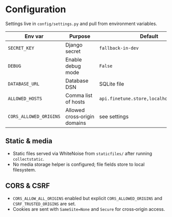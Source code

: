# Configuration

Settings live in `config/settings.py` and pull from environment variables.

| Env var | Purpose | Default |
|---|---|---|
| `SECRET_KEY` | Django secret | `fallback-in-dev` |
| `DEBUG` | Enable debug mode | `False` |
| `DATABASE_URL` | Database DSN | SQLite file |
| `ALLOWED_HOSTS` | Comma list of hosts | `api.finetune.store,localhost,127.0.0.1` |
| `CORS_ALLOWED_ORIGINS` | Allowed cross‑origin domains | see settings |

## Static & media
- Static files served via WhiteNoise from `staticfiles/` after running `collectstatic`.
- No media storage helper is configured; file fields store to local filesystem.

## CORS & CSRF
- `CORS_ALLOW_ALL_ORIGINS` enabled but explicit `CORS_ALLOWED_ORIGINS` and `CSRF_TRUSTED_ORIGINS` are set.
- Cookies are sent with `SameSite=None` and `Secure` for cross‑origin access.
